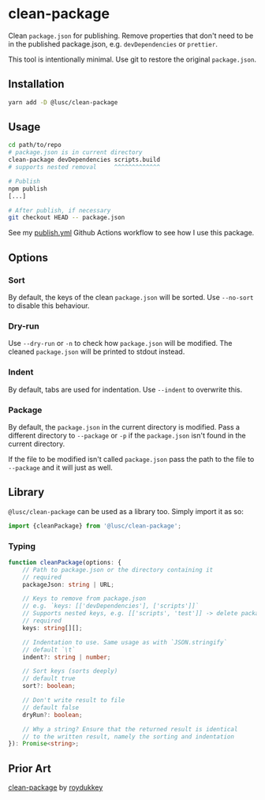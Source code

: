 # clean-package

Clean `package.json` for publishing. Remove properties that don't need to be in the published package.json, e.g. `devDependencies` or `prettier`.

This tool is intentionally minimal. Use git to restore the original `package.json`.

## Installation

```bash
yarn add -D @lusc/clean-package
```

## Usage

```bash
cd path/to/repo
# package.json is in current directory
clean-package devDependencies scripts.build
# supports nested removal     ^^^^^^^^^^^^^

# Publish
npm publish
[...]

# After publish, if necessary
git checkout HEAD -- package.json
```

See my [publish.yml](https://github.com/melusc/clean-package/blob/main/.github/workflows/publish.yml#L22) Github Actions workflow to see how I use this package.

## Options

### Sort

By default, the keys of the clean `package.json` will be sorted. Use `--no-sort` to disable this behaviour.

### Dry-run

Use `--dry-run` or `-n` to check how `package.json` will be modified. The cleaned `package.json` will be printed to stdout instead.

### Indent

By default, tabs are used for indentation. Use `--indent` to overwrite this.

### Package

By default, the `package.json` in the current directory is modified. Pass a different directory to `--package` or `-p` if the `package.json` isn't found in the current directory.

If the file to be modified isn't called `package.json` pass the path to the file to `--package` and it will just as well.

## Library

`@lusc/clean-package` can be used as a library too. Simply import it as so:

```typescript
import {cleanPackage} from '@lusc/clean-package';
```

### Typing

```typescript
function cleanPackage(options: {
	// Path to package.json or the directory containing it
	// required
	packageJson: string | URL;

	// Keys to remove from package.json
	// e.g. `keys: [['devDependencies'], ['scripts']]`
	// Supports nested keys, e.g. [['scripts', 'test']] -> delete packageJson.scripts.test
	// required
	keys: string[][];

	// Indentation to use. Same usage as with `JSON.stringify`
	// default `\t`
	indent?: string | number;

	// Sort keys (sorts deeply)
	// default true
	sort?: boolean;

	// Don't write result to file
	// default false
	dryRun?: boolean;

	// Why a string? Ensure that the returned result is identical
	// to the written result, namely the sorting and indentation
}): Promise<string>;
```

## Prior Art

[clean-package](https://github.com/roydukkey/clean-package) by [roydukkey](https://github.com/roydukkey)

